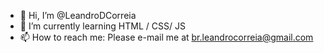 - 👋 Hi, I’m @LeandroDCorreia
- 🌱 I’m currently learning HTML / CSS/ JS
- 📫 How to reach me: Please e-mail me at br.leandrocorreia@gmail.com

<!---
LeandroDCorreia/LeandroDCorreia is a ✨ special ✨ repository because its `README.md` (this file) appears on your GitHub profile.
You can click the Preview link to take a look at your changes.
--->
